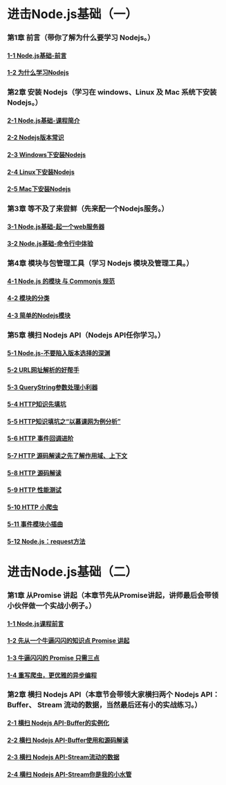 # 进击Node.js基础（一）
### 第1章 前言（带你了解为什么要学习 Nodejs。）
#### [1-1 Node.js基础-前言](http://www.imooc.com/video/6687) 
#### [1-2 为什么学习Nodejs](http://www.imooc.com/video/6688) 
### 第2章 安装 Nodejs（学习在 windows、Linux 及 Mac 系统下安装 Nodejs。）
#### [2-1 Node.js基础-课程简介](http://www.imooc.com/video/6689) 
#### [2-2 Nodejs版本常识](http://www.imooc.com/video/6690) 
#### [2-3 Windows下安装Nodejs](http://www.imooc.com/video/6691) 
#### [2-4 Linux下安装Nodejs](http://www.imooc.com/video/6692) 
#### [2-5 Mac下安装Nodejs](http://www.imooc.com/video/6693) 
### 第3章 等不及了来尝鲜（先来配一个Nodejs服务。）
#### [3-1 Node.js基础-起一个web服务器](http://www.imooc.com/video/6694) 
#### [3-2 Node.js基础-命令行中体验](http://www.imooc.com/video/6695) 
### 第4章 模块与包管理工具（学习 Nodejs 模块及管理工具。）
#### [4-1 Node.js 的模块 与 Commonjs 规范](http://www.imooc.com/video/6697) 
#### [4-2 模块的分类](http://www.imooc.com/video/6700) 
#### [4-3 简单的Nodejs模块](http://www.imooc.com/video/6701) 
### 第5章 横扫 Nodejs API（Nodejs API任你学习。）
#### [5-1 Node.js-不要陷入版本选择的深渊](http://www.imooc.com/video/6705) 
#### [5-2 URL网址解析的好帮手](http://www.imooc.com/video/6710) 
#### [5-3 QueryString参数处理小利器](http://www.imooc.com/video/6711) 
#### [5-4 HTTP知识先填坑](http://www.imooc.com/video/6712) 
#### [5-5 HTTP知识填坑之“以慕课网为例分析”](http://www.imooc.com/video/6713) 
#### [5-6 HTTP 事件回调进阶](http://www.imooc.com/video/7557) 
#### [5-7 HTTP 源码解读之先了解作用域、上下文](http://www.imooc.com/video/7558) 
#### [5-8 HTTP 源码解读](http://www.imooc.com/video/7963) 
#### [5-9 HTTP 性能测试](http://www.imooc.com/video/7964) 
#### [5-10 HTTP 小爬虫](http://www.imooc.com/video/7965) 
#### [5-11 事件模块小插曲](http://www.imooc.com/video/8525) 
#### [5-12 Node.js：request方法](http://www.imooc.com/video/8837) 
# 进击Node.js基础（二）
### 第1章  从Promise 讲起（本章节先从Promise讲起，讲师最后会带领小伙伴做一个实战小例子。）
#### [1-1 Node.js课程前言](http://www.imooc.com/video/11548) 
#### [1-2 先从一个牛逼闪闪的知识点 Promise 讲起](http://www.imooc.com/video/11549) 
#### [1-3 牛逼闪闪的 Promise 只需三点](http://www.imooc.com/video/11550) 
#### [1-4 重写爬虫，更优雅的异步编程](http://www.imooc.com/video/11551) 
### 第2章 横扫 Nodejs API（本章节会带领大家横扫两个 Nodejs API：Buffer、 Stream 流动的数据，当然最后还有小的实战练习。）
#### [2-1 横扫 Nodejs API-Buffer的实例化](http://www.imooc.com/video/11552) 
#### [2-2 横扫 Nodejs API-Buffer使用和源码解读](http://www.imooc.com/video/11553) 
#### [2-3 横扫 Nodejs API-Stream流动的数据](http://www.imooc.com/video/11554) 
#### [2-4 横扫 Nodejs API-Stream你是我的小水管](http://www.imooc.com/video/11555) 
